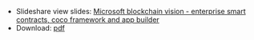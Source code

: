 
* Slideshare view slides: [Microsoft blockchain vision - enterprise smart contracts, coco framework and app builder](https://www.google.com "Slideshare") 
* Download: [pdf](https://github.com/razi-rais/blockchain/blob/master/brooklyn-anglebeat-event/microsoft-blockchain-vision-coco-enterprise-smart-contracts-app-builder.pdf)
